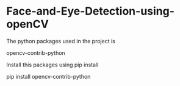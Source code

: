 # Face-and-Eye-Detection-using-openCV

The python packages used in the project is

opencv-contrib-python 

Install this packages using pip install

pip install opencv-contrib-python
